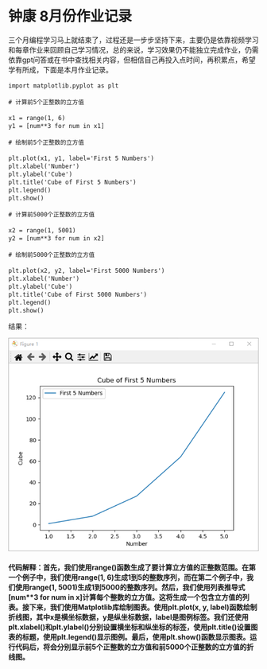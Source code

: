 # 钟康  8月份作业记录

三个月编程学习马上就结束了，过程还是一步步坚持下来，主要仍是依靠视频学习和每章作业来回顾自己学习情况，总的来说，学习效果仍不能独立完成作业，仍需依靠gpt问答或在书中查找相关内容，但相信自己再投入点时间，再积累点，希望学有所成，下面是本月作业记录。

```
import matplotlib.pyplot as plt

# 计算前5个正整数的立方值

x1 = range(1, 6)
y1 = [num**3 for num in x1]

# 绘制前5个正整数的立方值

plt.plot(x1, y1, label='First 5 Numbers')
plt.xlabel('Number')
plt.ylabel('Cube')
plt.title('Cube of First 5 Numbers')
plt.legend()
plt.show()

# 计算前5000个正整数的立方值

x2 = range(1, 5001)
y2 = [num**3 for num in x2]

# 绘制前5000个正整数的立方值

plt.plot(x2, y2, label='First 5000 Numbers')
plt.xlabel('Number')
plt.ylabel('Cube')
plt.title('Cube of First 5000 Numbers')
plt.legend()
plt.show() 
```

结果：

![image-20230826234515146](https://raw.githubusercontent.com/dgzbk790119/images99/master/image-20230826234515146.png)

#### 代码解释：首先，我们使用range()函数生成了要计算立方值的正整数范围。在第一个例子中，我们使用range(1, 6)生成1到5的整数序列，而在第二个例子中，我们使用range(1, 5001)生成1到5000的整数序列。然后，我们使用列表推导式[num**3 for num in x]计算每个整数的立方值。这将生成一个包含立方值的列表。接下来，我们使用Matplotlib库绘制图表。使用plt.plot(x, y, label)函数绘制折线图，其中x是横坐标数据，y是纵坐标数据，label是图例标签。我们还使用plt.xlabel()和plt.ylabel()分别设置横坐标和纵坐标的标签，使用plt.title()设置图表的标题，使用plt.legend()显示图例。最后，使用plt.show()函数显示图表。运行代码后，将会分别显示前5个正整数的立方值和前5000个正整数的立方值的折线图。

